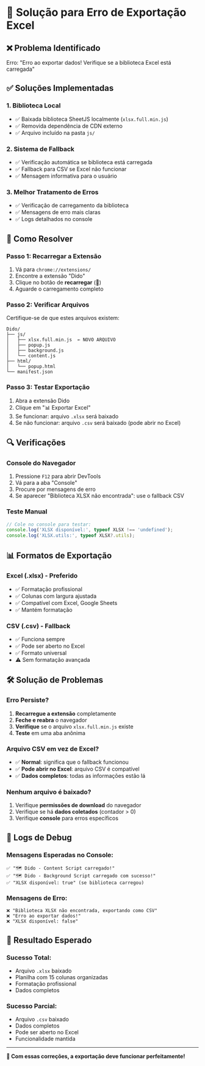 # 🔧 Solução para Erro de Exportação Excel

## ❌ Problema Identificado
Erro: "Erro ao exportar dados! Verifique se a biblioteca Excel está carregada"

## ✅ Soluções Implementadas

### 1. **Biblioteca Local**
- ✅ Baixada biblioteca SheetJS localmente (`xlsx.full.min.js`)
- ✅ Removida dependência de CDN externo
- ✅ Arquivo incluído na pasta `js/`

### 2. **Sistema de Fallback**
- ✅ Verificação automática se biblioteca está carregada
- ✅ Fallback para CSV se Excel não funcionar
- ✅ Mensagem informativa para o usuário

### 3. **Melhor Tratamento de Erros**
- ✅ Verificação de carregamento da biblioteca
- ✅ Mensagens de erro mais claras
- ✅ Logs detalhados no console

## 🚀 Como Resolver

### **Passo 1: Recarregar a Extensão**
1. Vá para `chrome://extensions/`
2. Encontre a extensão "Dido"
3. Clique no botão de **recarregar** (🔄)
4. Aguarde o carregamento completo

### **Passo 2: Verificar Arquivos**
Certifique-se de que estes arquivos existem:
```
Dido/
├── js/
│   ├── xlsx.full.min.js  ← NOVO ARQUIVO
│   ├── popup.js
│   ├── background.js
│   └── content.js
├── html/
│   └── popup.html
└── manifest.json
```

### **Passo 3: Testar Exportação**
1. Abra a extensão Dido
2. Clique em "📊 Exportar Excel"
3. Se funcionar: arquivo `.xlsx` será baixado
4. Se não funcionar: arquivo `.csv` será baixado (pode abrir no Excel)

## 🔍 Verificações

### **Console do Navegador**
1. Pressione `F12` para abrir DevTools
2. Vá para a aba "Console"
3. Procure por mensagens de erro
4. Se aparecer "Biblioteca XLSX não encontrada": use o fallback CSV

### **Teste Manual**
```javascript
// Cole no console para testar:
console.log('XLSX disponível:', typeof XLSX !== 'undefined');
console.log('XLSX.utils:', typeof XLSX?.utils);
```

## 📊 Formatos de Exportação

### **Excel (.xlsx)** - Preferido
- ✅ Formatação profissional
- ✅ Colunas com largura ajustada
- ✅ Compatível com Excel, Google Sheets
- ✅ Mantém formatação

### **CSV (.csv)** - Fallback
- ✅ Funciona sempre
- ✅ Pode ser aberto no Excel
- ✅ Formato universal
- ⚠️ Sem formatação avançada

## 🛠️ Solução de Problemas

### **Erro Persiste?**
1. **Recarregue a extensão** completamente
2. **Feche e reabra** o navegador
3. **Verifique** se o arquivo `xlsx.full.min.js` existe
4. **Teste** em uma aba anônima

### **Arquivo CSV em vez de Excel?**
- ✅ **Normal**: significa que o fallback funcionou
- ✅ **Pode abrir no Excel**: arquivo CSV é compatível
- ✅ **Dados completos**: todas as informações estão lá

### **Nenhum arquivo é baixado?**
1. Verifique **permissões de download** do navegador
2. Verifique se há **dados coletados** (contador > 0)
3. Verifique **console** para erros específicos

## 📝 Logs de Debug

### **Mensagens Esperadas no Console:**
```
✅ "🗺️ Dido - Content Script carregado!"
✅ "🗺️ Dido - Background Script carregado com sucesso!"
✅ "XLSX disponível: true" (se biblioteca carregou)
```

### **Mensagens de Erro:**
```
❌ "Biblioteca XLSX não encontrada, exportando como CSV"
❌ "Erro ao exportar dados!"
❌ "XLSX disponível: false"
```

## 🎯 Resultado Esperado

### **Sucesso Total:**
- Arquivo `.xlsx` baixado
- Planilha com 15 colunas organizadas
- Formatação profissional
- Dados completos

### **Sucesso Parcial:**
- Arquivo `.csv` baixado
- Dados completos
- Pode ser aberto no Excel
- Funcionalidade mantida

---

**🔧 Com essas correções, a exportação deve funcionar perfeitamente!**
